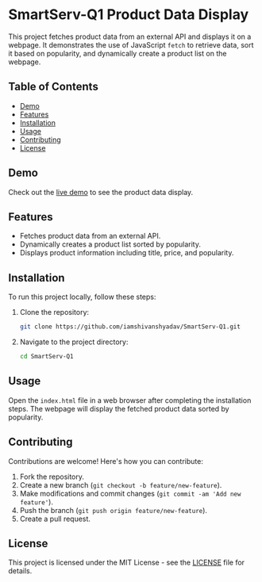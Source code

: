 
# SmartServ-Q1 Product Data Display

This project fetches product data from an external API and displays it on a webpage. It demonstrates the use of JavaScript `fetch` to retrieve data, sort it based on popularity, and dynamically create a product list on the webpage.

## Table of Contents
- [Demo](#demo)
- [Features](#features)
- [Installation](#installation)
- [Usage](#usage)
- [Contributing](#contributing)
- [License](#license)

## Demo

Check out the [live demo](https://iamshivanshyadav.github.io/SmartServ-Q1/) to see the product data display.

## Features

- Fetches product data from an external API.
- Dynamically creates a product list sorted by popularity.
- Displays product information including title, price, and popularity.

## Installation

To run this project locally, follow these steps:

1. Clone the repository:

    ```bash
    git clone https://github.com/iamshivanshyadav/SmartServ-Q1.git
    ```

2. Navigate to the project directory:

    ```bash
    cd SmartServ-Q1
    ```

## Usage

Open the `index.html` file in a web browser after completing the installation steps. The webpage will display the fetched product data sorted by popularity.

## Contributing

Contributions are welcome! Here's how you can contribute:

1. Fork the repository.
2. Create a new branch (`git checkout -b feature/new-feature`).
3. Make modifications and commit changes (`git commit -am 'Add new feature'`).
4. Push the branch (`git push origin feature/new-feature`).
5. Create a pull request.

## License

This project is licensed under the MIT License - see the [LICENSE](LICENSE) file for details.

